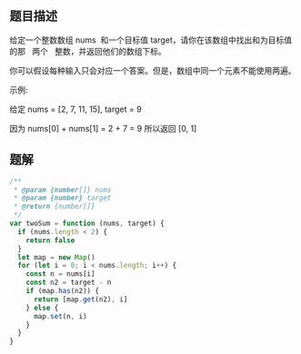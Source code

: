 ## 题目描述

给定一个整数数组 nums  和一个目标值 target，请你在该数组中找出和为目标值的那   两个   整数，并返回他们的数组下标。

你可以假设每种输入只会对应一个答案。但是，数组中同一个元素不能使用两遍。

示例:

给定 nums = [2, 7, 11, 15], target = 9

因为 nums[0] + nums[1] = 2 + 7 = 9
所以返回 [0, 1]

## 题解

```javascript
/**
 * @param {number[]} nums
 * @param {number} target
 * @return {number[]}
 */
var twoSum = function (nums, target) {
  if (nums.length < 2) {
    return false
  }
  let map = new Map()
  for (let i = 0; i < nums.length; i++) {
    const n = nums[i]
    const n2 = target - n
    if (map.has(n2)) {
      return [map.get(n2), i]
    } else {
      map.set(n, i)
    }
  }
}
```
